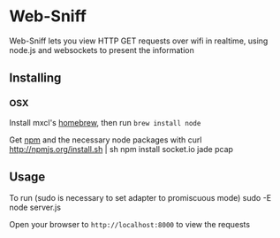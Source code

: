 Web-Sniff
=========

Web-Sniff lets you view HTTP GET requests over wifi in realtime, using node.js and websockets to present the information


Installing
----------

### OSX ###

Install mxcl's [homebrew](http://mxcl.github.com/homebrew/), then run `brew install node`

Get [npm](http://npmjs.org/) and the necessary node packages with
    curl http://npmjs.org/install.sh | sh
    npm install socket.io jade pcap

Usage
-----

To run (sudo is necessary to set adapter to promiscuous mode)
    sudo -E node server.js

Open your browser to `http://localhost:8000` to view the requests